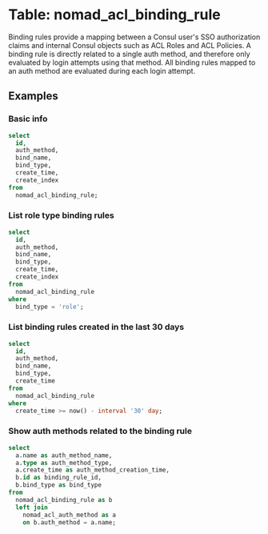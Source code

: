 # Table: nomad_acl_binding_rule

Binding rules provide a mapping between a Consul user's SSO authorization claims and internal Consul objects such as ACL Roles and ACL Policies. A binding rule is directly related to a single auth method, and therefore only evaluated by login attempts using that method. All binding rules mapped to an auth method are evaluated during each login attempt.

## Examples

### Basic info

```sql
select
  id,
  auth_method,
  bind_name,
  bind_type,
  create_time,
  create_index
from
  nomad_acl_binding_rule;
```

### List role type binding rules

```sql
select
  id,
  auth_method,
  bind_name,
  bind_type,
  create_time,
  create_index
from
  nomad_acl_binding_rule
where
  bind_type = 'role';
```

### List binding rules created in the last 30 days

```sql
select
  id,
  auth_method,
  bind_name,
  bind_type,
  create_time
from
  nomad_acl_binding_rule
where
  create_time >= now() - interval '30' day;
```

### Show auth methods related to the binding rule

```sql
select
  a.name as auth_method_name,
  a.type as auth_method_type,
  a.create_time as auth_method_creation_time,
  b.id as binding_rule_id,
  b.bind_type as bind_type
from
  nomad_acl_binding_rule as b
  left join
    nomad_acl_auth_method as a
    on b.auth_method = a.name;
```
